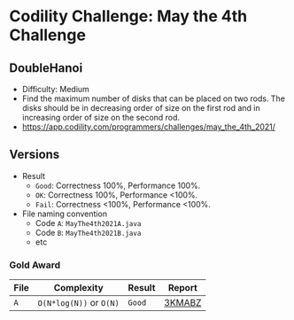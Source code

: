 # Codility Challenge: May the 4th Challenge

## DoubleHanoi

- Difficulty: Medium
- Find the maximum number of disks that can be placed on two rods. The disks should be in decreasing order of size on the first rod and in increasing order of size on the second rod.
- <https://app.codility.com/programmers/challenges/may_the_4th_2021/>

## Versions

- Result
  - `Good`: Correctness 100%, Performance 100%.
  - `OK`: Correctness 100%, Performance <100%.
  - `Fail`: Correctness <100%, Performance <100%.
- File naming convention
  - Code `A`: `MayThe4th2021A.java`
  - Code `B`: `MayThe4th2021B.java`
  - etc

### Gold Award

| File | Complexity              | Result | Report                                                                            |
| ---- | ----------------------- | ------ | --------------------------------------------------------------------------------- |
| `A`  | `O(N*log(N))` or `O(N)` | `Good` | [3KMABZ](https://app.codility.com/cert/view/cert3KMABZ-DFKT9B4U8M83H9HB/details/) |
